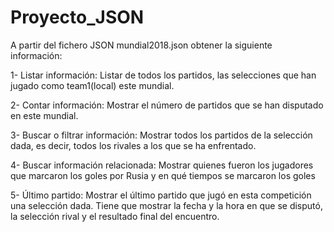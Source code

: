 # Proyecto_JSON
A partir del fichero JSON mundial2018.json obtener la siguiente información:

1- Listar información: Listar de todos los partidos, las selecciones que han jugado como team1(local) este mundial.

2- Contar información: Mostrar el número de partidos que se han disputado en este mundial.

3- Buscar o filtrar información: Mostrar todos los partidos de la selección dada, es decir, todos los rivales a los que se ha enfrentado.

4- Buscar información relacionada: Mostrar quienes fueron los jugadores que marcaron los goles por Rusia y en qué tiempos se marcaron los goles

5- Último partido: Mostrar el último partido que jugó en esta competición una selección dada. Tiene que mostrar la fecha y la hora en que se disputó, la selección rival y el resultado final del encuentro.

